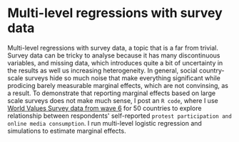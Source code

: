 # Multi-level regressions with survey data
Multi-level regressions with survey data, a topic that is a far from trivial. Survey data can be tricky to analyse because it has many discontinuous variables, and missing data, which introduces quite a bit of uncertainty in the results as well us increasing heterogeneity. In general, social country-scale surveys hide so much noise that make everything significant while prodicing barely measurable marginal effects, which are not convinsing, as a result. To demonstrate that reporting marginal effects based on large scale surveys does not make much sense, I post an `R code`, where I use [World Values Survey data from wave 6](http://www.worldvaluessurvey.org/WVSDocumentationWV6.jsp) for 50 countries to explore relationship between respondents' self-reported `protest participation and online media consumption`. I run multi-level logistic regression and simulations to estimate marginal effects.
